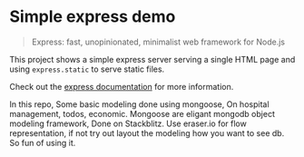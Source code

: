 # Simple express demo

> Express: fast, unopinionated, minimalist web framework for Node.js

This project shows a simple express server serving a single HTML page and using `express.static` to serve static files.

Check out the [express documentation](https://expressjs.com/) for more information.

In this repo, Some basic modeling done using mongoose, On hospital management, todos, economic.
Mongoose are eligant mongodb object modeling framework, Done on Stackblitz.
Use eraser.io for flow representation, if not try out layout the modeling how you want to see db. So fun of using it.
